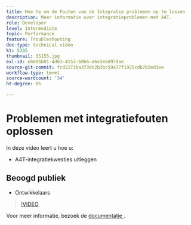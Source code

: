 ```yaml
---
title: Hoe te om de Fouten van de Integratie problemen op te lossen
description: Meer informatie over integratieproblemen met A4T.
role: Developer
level: Intermediate
topic: Performance
feature: Troubleshooting
doc-type: technical video
kt: 5395
thumbnail: 35155.jpg
exl-id: eb00bb01-4d03-4153-b866-e6e3e8d979ae
source-git-commit: fcd2273ba373dc2b3bc59a77f1925cdb7b2ed3ee
workflow-type: tm+mt
source-wordcount: '34'
ht-degree: 0%

---
```


# Problemen met integratiefouten oplossen

In deze video leert u hoe u:

* A4T-integratiekwesties uitleggen

## Beoogd publiek

* Ontwikkelaars

>[!VIDEO](https://video.tv.adobe.com/v/35155/?quality=12)

Voor meer informatie, bezoek de [ documentatie ](https://experienceleague.adobe.com/docs/target/using/integrate/a4t/troubleshoot-a4t/a4t-troubleshooting.html?lang=nl-NL).
